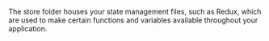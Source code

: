 The store folder houses your state management files, such as Redux, which are used to make certain functions and variables available throughout your application.